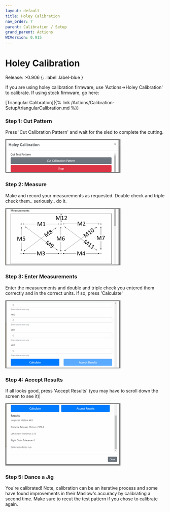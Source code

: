 ```yaml
---
layout: default
title: Holey Calibration
nav_order: 7
parent: Calibration / Setup
grand_parent: Actions
WCVersion: 0.915
---
```

# Holey Calibration

Release: >0.906
{: .label .label-blue }

If you are using holey calibration firmware, use 'Actions->Holey Calibration' to calibrate.  If using stock firmware, go here:
 
[Triangular Calibration]({% link /Actions/Calibration-Setup/triangularCalibration.md %})

### Step 1: Cut Pattern 

Press 'Cut Calibration Pattern' and wait for the sled to complete the cutting.

![Cut Pattern](../../assets/holeyCalibration/cutPattern.png)


### Step 2: Measure
 
Make and record your measurements as requested.  Double check and triple check them.. seriously.. do it.

![Enter Measurements](../../assets/holeyCalibration/measurements.png)


### Step 3: Enter Measurements

Enter the measurements and double and triple check you entered them correctly and in the correct units.  If so, press 'Calculate'

![Enter Measurements](../../assets/holeyCalibration/calculate.png)


### Step 4: Accept Results

If all looks good, press 'Accept Results' (you may have to scroll down the screen to see it)|

![Enter Measurements](../../assets/holeyCalibration/acceptResults.png)

### Step 5: Dance a Jig

You're calibrated!  Note, calibration can be an iterative process and some have found improvements in their Maslow's accuracy by calibrating a second time.  Make sure to recut the test pattern if you chose to calibrate again.
